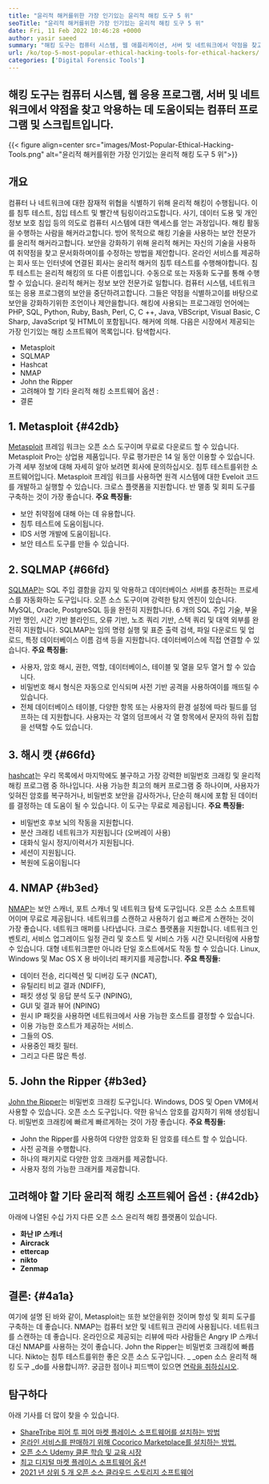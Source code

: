 ```yaml
---
title: "윤리적 해커를위한 가장 인기있는 윤리적 해킹 도구 5 위" 
seoTitle: "윤리적 해커를위한 가장 인기있는 윤리적 해킹 도구 5 위" 
date: Fri, 11 Feb 2022 10:46:28 +0000
author: yasir saeed
summary: "해킹 도구는 컴퓨터 시스템, 웹 애플리케이션, 서버 및 네트워크에서 약점을 찾고 활용하는 데 도움이되는 컴퓨터 프로그램 및 스크립트입니다." 
url: /ko/top-5-most-popular-ethical-hacking-tools-for-ethical-hackers/
categories: ['Digital Forensic Tools']
---
```


## 해킹 도구는 컴퓨터 시스템, 웹 응용 프로그램, 서버 및 네트워크에서 약점을 찾고 악용하는 데 도움이되는 컴퓨터 프로그램 및 스크립트입니다.

{{< figure align=center src="images/Most-Popular-Ethical-Hacking-Tools.png" alt="윤리적 해커를위한 가장 인기있는 윤리적 해킹 도구 5 위">}}


## 개요
컴퓨터 나 네트워크에 대한 잠재적 위협을 식별하기 위해 윤리적 해킹이 수행됩니다. 이를 침투 테스트, 침입 테스트 및 빨간색 팀링이라고도합니다. 사기, 데이터 도용 및 개인 정보 보호 침입 등의 의도로 컴퓨터 시스템에 대한 액세스를 얻는 과정입니다. 해킹 활동을 수행하는 사람을 해커라고합니다.
방어 목적으로 해킹 기술을 사용하는 보안 전문가를 윤리적 해커라고합니다. 보안을 강화하기 위해 윤리적 해커는 자신의 기술을 사용하여 취약점을 찾고 문서화하며이를 수정하는 방법을 제안합니다. 온라인 서비스를 제공하는 회사 또는 인터넷에 연결된 회사는 윤리적 해커의 침투 테스트를 수행해야합니다. 침투 테스트는 윤리적 해킹의 또 다른 이름입니다. 수동으로 또는 자동화 도구를 통해 수행 할 수 있습니다.
윤리적 해커는 정보 보안 전문가로 일합니다. 컴퓨터 시스템, 네트워크 또는 응용 프로그램의 보안을 중단하려고합니다. 그들은 약점을 식별하고이를 바탕으로 보안을 강화하기위한 조언이나 제안을합니다. 해킹에 사용되는 프로그래밍 언어에는 PHP, SQL, Python, Ruby, Bash, Perl, C, C ++, Java, VBScript, Visual Basic, C Sharp, JavaScript 및 HTML이 포함됩니다. 해커에 의해.
다음은 시장에서 제공되는 가장 인기있는 해킹 소프트웨어 목록입니다. 탐색합시다.
  * Metasploit
  * SQLMAP
  * Hashcat
  * NMAP
  * John the Ripper
  * 고려해야 할 기타 윤리적 해킹 소프트웨어 옵션 :
  * 결론

## 1. Metasploit {#42db}

[Metasploit][1] 프레임 워크는 오픈 소스 도구이며 무료로 다운로드 할 수 있습니다. Metasploit Pro는 상업용 제품입니다. 무료 평가판은 14 일 동안 이용할 수 있습니다. 가격 세부 정보에 대해 자세히 알아 보려면 회사에 문의하십시오.
침투 테스트를위한 소프트웨어입니다. Metasploit 프레임 워크를 사용하면 원격 시스템에 대한 Eveloit 코드를 개발하고 실행할 수 있습니다. 크로스 플랫폼을 지원합니다. 반 멸종 및 회피 도구를 구축하는 것이 가장 좋습니다.
**주요 특징들:** 
  * 보안 취약점에 대해 아는 데 유용합니다.
  * 침투 테스트에 도움이됩니다.
  * IDS 서명 개발에 도움이됩니다.
  * 보안 테스트 도구를 만들 수 있습니다.

## 2. SQLMAP {#66fd}

[SQLMAP][2]는 SQL 주입 결함을 감지 및 악용하고 데이터베이스 서버를 충전하는 프로세스를 자동화하는 도구입니다. 오픈 소스 도구이며 강력한 탐지 엔진이 있습니다. MySQL, Oracle, PostgreSQL 등을 완전히 지원합니다. 6 개의 SQL 주입 기술, 부울 기반 맹인, 시간 기반 블라인드, 오류 기반, 노조 쿼리 기반, 스택 쿼리 및 대역 외부를 완전히 지원합니다.
SQLMAP는 임의 명령 실행 및 표준 출력 검색, 파일 다운로드 및 업로드, 특정 데이터베이스 이름 검색 등을 지원합니다. 데이터베이스에 직접 연결할 수 있습니다.
**주요 특징들:** 
  * 사용자, 암호 해시, 권한, 역할, 데이터베이스, 테이블 및 열을 모두 열거 할 수 있습니다.
  * 비밀번호 해시 형식은 자동으로 인식되며 사전 기반 공격을 사용하여이를 깨뜨릴 수 있습니다.
  * 전체 데이터베이스 테이블, 다양한 항목 또는 사용자의 환경 설정에 따라 필드를 덤프하는 데 지원합니다. 사용자는 각 열의 덤프에서 각 열 항목에서 문자의 하위 집합을 선택할 수도 있습니다.

## 3. 해시 캣 {#66fd}

[hashcat][3]는 우리 목록에서 마지막에도 불구하고 가장 강력한 비밀번호 크래킹 및 윤리적 해킹 프로그램 중 하나입니다. 사용 가능한 최고의 해커 프로그램 중 하나이며, 사용자가 잊혀진 암호를 복구하거나, 비밀번호 보안을 감사하거나, 단순히 해시에 포함 된 데이터를 결정하는 데 도움이 될 수 있습니다. 이 도구는 무료로 제공됩니다.
**주요 특징들:** 
  * 비밀번호 후보 뇌의 작동을 지원합니다.
  * 분산 크래킹 네트워크가 지원됩니다 (오버레이 사용)
  * 대화식 일시 정지/이력서가 지원됩니다.
  * 세션이 지원됩니다.
  * 복원에 도움이됩니다

## 4. NMAP {#b3ed}

[NMAP][4]는 보안 스캐너, 포트 스캐너 및 네트워크 탐색 도구입니다. 오픈 소스 소프트웨어이며 무료로 제공됩니다. 네트워크를 스캔하고 사용하기 쉽고 빠르게 스캔하는 것이 가장 좋습니다. 네트워크 매퍼를 나타냅니다.
크로스 플랫폼을 지원합니다. 네트워크 인벤토리, 서비스 업그레이드 일정 관리 및 호스트 및 서비스 가동 시간 모니터링에 사용할 수 있습니다. 대형 네트워크뿐만 아니라 단일 호스트에서도 작동 할 수 있습니다. Linux, Windows 및 Mac OS X 용 바이너리 패키지를 제공합니다.
**주요 특징들:** 
  * 데이터 전송, 리디렉션 및 디버깅 도구 (NCAT),
  * 유틸리티 비교 결과 (NDIFF),
  * 패킷 생성 및 응답 분석 도구 (NPING),
  * GUI 및 결과 뷰어 (NPING)
  * 원시 IP 패킷을 사용하면 네트워크에서 사용 가능한 호스트를 결정할 수 있습니다.
  * 이용 가능한 호스트가 제공하는 서비스.
  * 그들의 OS.
  * 사용중인 패킷 필터.
  * 그리고 다른 많은 특성.

## 5. John the Ripper {#b3ed}

[John the Ripper][5]는 비밀번호 크래킹 도구입니다. Windows, DOS 및 Open VM에서 사용할 수 있습니다. 오픈 소스 도구입니다. 약한 유닉스 암호를 감지하기 위해 생성됩니다. 비밀번호 크래킹에 빠르게 빠르게하는 것이 가장 좋습니다.
**주요 특징들:** 
  * John the Ripper를 사용하여 다양한 암호화 된 암호를 테스트 할 수 있습니다.
  * 사전 공격을 수행합니다.
  * 하나의 패키지로 다양한 암호 크래커를 제공합니다.
  * 사용자 정의 가능한 크래커를 제공합니다.

## 고려해야 할 기타 윤리적 해킹 소프트웨어 옵션 : {#42db}

아래에 나열된 수십 가지 다른 오픈 소스 윤리적 해킹 플랫폼이 있습니다.
* **화난 IP 스캐너** 
* **Aircrack** 
* **ettercap** 
* **nikto** 
* **Zenmap** 

## 결론: {#4a1a}

여기에 설명 된 바와 같이, Metasploit는 또한 보안을위한 것이며 항성 및 회피 도구를 구축하는 데 좋습니다. NMAP는 컴퓨터 보안 및 네트워크 관리에 사용됩니다. 네트워크를 스캔하는 데 좋습니다. 온라인으로 제공되는 리뷰에 따라 사람들은 Angry IP 스캐너 대신 NMAP를 사용하는 것이 좋습니다. John the Ripper는 비밀번호 크래킹에 빠릅니다. Nikto는 침투 테스트를위한 좋은 오픈 소스 도구입니다.
_ _open 소스 윤리적 해킹 도구 _do를 사용합니까?. 궁금한 점이나 피드백이 있으면 [연락을 취하십시오][6].

## 탐구하다
아래 기사를 더 많이 찾을 수 있습니다.
  * [ShareTribe 피어 투 피어 마켓 플레이스 소프트웨어를 설치하는 방법][7]
  * [온라인 서비스를 판매하기 위해 Cocorico Marketplace를 설치하는 방법.][8]
  * [오픈 소스 Udemy 클론 학습 및 교육 시장][9]
  * [최고 디지털 마켓 플레이스 소프트웨어 옵션][10]
  * [2021 년 상위 5 개 오픈 소스 클라우드 스토리지 소프트웨어][11]



[1]: https://www.metasploit.com/
[2]: https://sqlmap.org/
[3]: https://hashcat.net/hashcat/
[4]: https://nmap.org/
[5]: https://www.openwall.com/john/
[6]: mailto:yasir.saeed@aspose.com
[7]: https://products.containerize.com/marketplace/sharetribe/
[8]: https://products.containerize.com/marketplace/cocorico/
[9]: https://products.containerize.com/marketplace/edurge/
[10]: https://products.containerize.com/marketplace/
[11]: https://blog.containerize.com/backup-and-sync-software/top-5-open-source-cloud-storage-software-in-2021/
